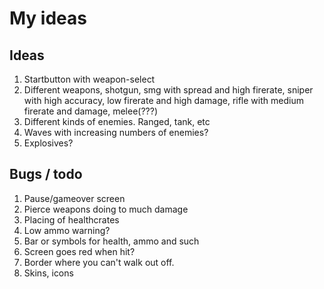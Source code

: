 # My ideas

## Ideas
1. Startbutton with weapon-select
2. Different weapons, shotgun, smg with spread and high firerate, sniper with high accuracy, low firerate and high damage, rifle with medium firerate and damage, melee(???)
2. Different kinds of enemies. Ranged, tank, etc
3. Waves with increasing numbers of enemies? 
4. Explosives?

## Bugs / todo
1. Pause/gameover screen 
2. Pierce weapons doing to much damage
3. Placing of healthcrates 
4. Low ammo warning?
5. Bar or symbols for health, ammo and such
6. Screen goes red when hit?
7. Border where you can't walk out off.
8. Skins, icons
